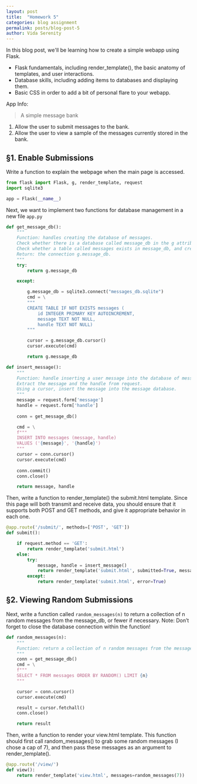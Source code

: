 ```yaml
---
layout: post
title:  "Homework 5"
categories: blog assignment
permalink: posts/blog-post-5
author: Vida Serenity 
---
```


In this blog post, we'll be learning how to create a simple webapp using Flask.
- Flask fundamentals, including render_template(), the basic anatomy of templates, and user interactions.
- Database skills, including adding items to databases and displaying them.
- Basic CSS in order to add a bit of personal flare to your webapp.

App Info:
> A simple message bank
1. Allow the user to submit messages to the bank.
2. Allow the user to view a sample of the messages currently stored in the bank.

## §1. Enable Submissions

Write a function to explain the webpage when the main page is accessed.
```python 
from flask import Flask, g, render_template, request 
import sqlite3

app = Flask(__name__)
```

Next, we want to implement two functions for database management in a new file `app.py`

```python
def get_message_db():
    """
    Function: handles creating the database of messages.
    Check whether there is a database called message_db in the g attribute of the app. If not, then connect to that database, ensuring that the connection is an attribute of g.
    Check whether a table called messages exists in message_db, and create it if not. 
    Return: the connection g.message_db.
    """
    try:
        return g.message_db

    except: 

        g.message_db = sqlite3.connect("messages_db.sqlite")
        cmd = \
        """
        CREATE TABLE IF NOT EXISTS messages (
            id INTEGER PRIMARY KEY AUTOINCREMENT,
            message TEXT NOT NULL,
            handle TEXT NOT NULL)
        """

        cursor = g.message_db.cursor()
        cursor.execute(cmd)

        return g.message_db
```

```python
def insert_message():
    """
    Function: handle inserting a user message into the database of messages
    Extract the message and the handle from request.
    Using a cursor, insert the message into the message database.
    """
    message = request.form['message']
    handle = request.form['handle']
    
    conn = get_message_db()

    cmd = \
    f"""
    INSERT INTO messages (message, handle) 
    VALUES ('{message}', '{handle}')
    """
    cursor = conn.cursor()
    cursor.execute(cmd)
    
    conn.commit()
    conn.close()

    return message, handle
```

Then, write a function to render_template() the submit.html template. 
Since this page will both transmit and receive data, you should ensure that it supports both POST and GET methods, 
and give it appropriate behavior in each one.

```python
@app.route('/submit/', methods=['POST', 'GET'])
def submit():

    if request.method == 'GET':
        return render_template('submit.html')
    else:
        try:
            message, handle = insert_message()
            return render_template('submit.html', submitted=True, message=message, handle=handle)
        except: 
            return render_template('submit.html', error=True)
```

## §2. Viewing Random Submissions

Next, write a function called `random_messages(n)` to return a collection of n random messages from the message_db, or fewer if necessary.
Note: Don’t forget to close the database connection within the function!
```python
def random_messages(n):
    """
    Function: return a collection of n random messages from the message_db, or fewer if necessary.
    """
    conn = get_message_db()
    cmd = \
    f"""
    SELECT * FROM messages ORDER BY RANDOM() LIMIT {n}
    """

    cursor = conn.cursor()
    cursor.execute(cmd)

    result = cursor.fetchall()
    conn.close()

    return result
```

Then, write a function to render your view.html template. 
This function should first call random_messages() to grab some random messages (I chose a cap of 7), 
and then pass these messages as an argument to render_template().
```python
@app.route('/view/')
def view(): 
    return render_template('view.html', messages=random_messages(7))
```

